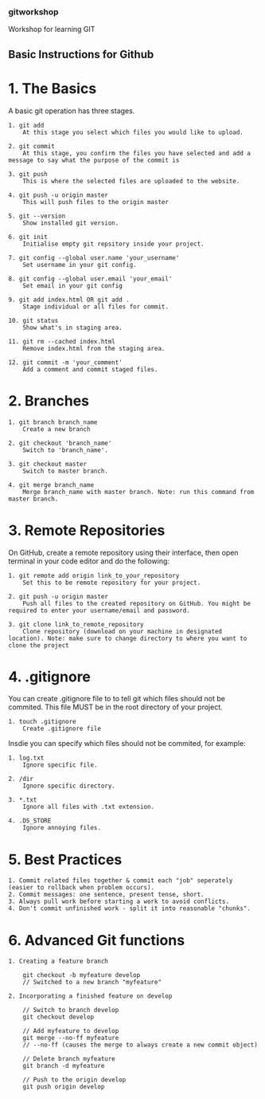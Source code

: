 ### gitworkshop
Workshop for learning GIT

## Basic Instructions for Github

# 1. The Basics

A basic git operation has three stages.

    1. git add
        At this stage you select which files you would like to upload.

    2. git commit
        At this stage, you confirm the files you have selected and add a message to say what the purpose of the commit is

    3. git push
        This is where the selected files are uploaded to the website.
        
    4. git push -u origin master
        This will push files to the origin master

    5. git --version
        Show installed git version.
        
    6. git init
        Initialise empty git repsitory inside your project.
        
    7. git config --global user.name 'your_username'
        Set username in your git config.
        
    8. git config --global user.email 'your_email'
        Set email in your git config
        
    9. git add index.html OR git add .
        Stage individual or all files for commit.
        
    10. git status
        Show what's in staging area.
        
    11. git rm --cached index.html
        Remove index.html from the staging area.
        
    12. git commit -m 'your_comment'
        Add a comment and commit staged files.
        
# 2. Branches

    1. git branch branch_name
        Create a new branch
        
    2. git checkout 'branch_name'
        Switch to 'branch_name'.
        
    3. git checkout master
        Switch to master branch.
        
    4. git merge branch_name
        Merge branch_name with master branch. Note: run this command from master branch.
        
# 3. Remote Repositories

On GitHub, create a remote repository using their interface, then open terminal in your code editor and do the following:

    1. git remote add origin link_to_your_repository
        Set this to be remote repository for your project.
        
    2. git push -u origin master
        Push all files to the created repository on GitHub. You might be required to enter your username/email and password.
        
    3. git clone link_to_remote_repository
        Clone repository (download on your machine in designated location). Note: make sure to change directory to where you want to clone the project
        
# 4. .gitignore

You can create .gitignore file to to tell git which files should not be commited. This file MUST be in the root directory of your project.

    1. touch .gitignore
        Create .gitignore file
        
Insdie you can specify which files should not be commited, for example:

    1. log.txt
        Ignore specific file.
        
    2. /dir
        Ignore specific directory.
        
    3. *.txt
        Ignore all files with .txt extension.
        
    4. .DS_STORE
        Ignore annoying files.
    
# 5. Best Practices

    1. Commit related files together & commit each "job" seperately (easier to rollback when problem occurs).
    2. Commit messages: one sentence, present tense, short.
    3. Always pull work before starting a work to avoid conflicts.
    4. Don't commit unfinished work - split it into reasonable "chunks".
    
# 6. Advanced Git functions

    1. Creating a feature branch
    
        git checkout -b myfeature develop
        // Switched to a new branch "myfeature"
        
    2. Incorporating a finished feature on develop
    
        // Switch to branch develop
        git checkout develop
        
        // Add myfeature to develop
        git merge --no-ff myfeature
        // --no-ff (causes the merge to always create a new commit object)
        
        // Delete branch myfeature
        git branch -d myfeature
        
        // Push to the origin develop
        git push origin develop
        
        

    
